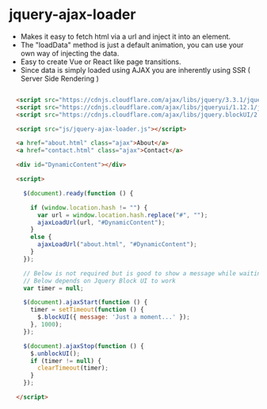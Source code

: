 # jquery-ajax-loader
- Makes it easy to fetch html via a url and inject it into an element.
- The  "loadData" method is just a default animation, you can use your own way of injecting the data.
- Easy to create Vue or React like page transitions.
- Since data is simply loaded using AJAX you are inherently using SSR ( Server Side Rendering )


```html

  <script src="https://cdnjs.cloudflare.com/ajax/libs/jquery/3.3.1/jquery.min.js"></script>
  <script src="https://cdnjs.cloudflare.com/ajax/libs/jqueryui/1.12.1/jquery-ui.min.js"></script>
  <script src="https://cdnjs.cloudflare.com/ajax/libs/jquery.blockUI/2.70/jquery.blockUI.min.js"></script>

  <script src="js/jquery-ajax-loader.js"></script>

  <a href="about.html" class="ajax">About</a>
  <a href="contact.html" class="ajax">Contact</a>

  <div id="DynamicContent"></div>

  <script>

    $(document).ready(function () {

      if (window.location.hash != "") {
        var url = window.location.hash.replace("#", "");
        ajaxLoadUrl(url, "#DynamicContent");
      }
      else {
        ajaxLoadUrl("about.html", "#DynamicContent");
      }
    });

    // Below is not required but is good to show a message while waiting for the ajax call to finish
    // Below depends on Jquery Block UI to work
    var timer = null;

    $(document).ajaxStart(function () {
      timer = setTimeout(function () {
        $.blockUI({ message: 'Just a moment...' });
      }, 1000);
    });

    $(document).ajaxStop(function () {
      $.unblockUI();
      if (timer != null) {
        clearTimeout(timer);
      }
    });

  </script>



```
